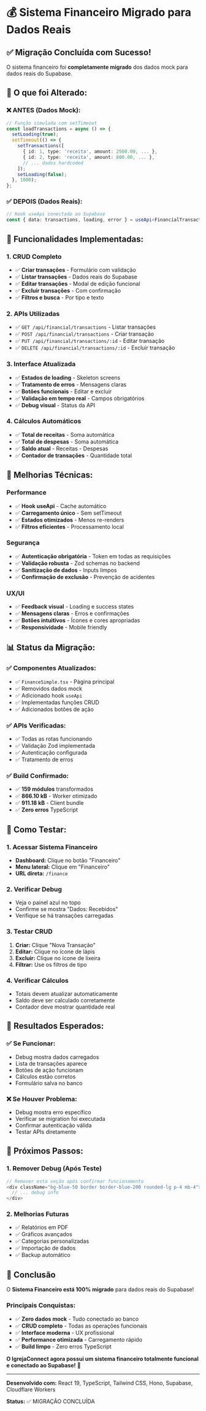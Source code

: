 # 💰 Sistema Financeiro Migrado para Dados Reais

## ✅ **Migração Concluída com Sucesso!**

O sistema financeiro foi **completamente migrado** dos dados mock para dados reais do Supabase.

## 🔄 **O que foi Alterado:**

### **❌ ANTES (Dados Mock):**
```typescript
// Função simulada com setTimeout
const loadTransactions = async () => {
  setLoading(true);
  setTimeout(() => {
    setTransactions([
      { id: 1, type: 'receita', amount: 2500.00, ... },
      { id: 2, type: 'receita', amount: 800.00, ... },
      // ... dados hardcoded
    ]);
    setLoading(false);
  }, 1000);
};
```

### **✅ DEPOIS (Dados Reais):**
```typescript
// Hook useApi conectado ao Supabase
const { data: transactions, loading, error } = useApi<FinancialTransaction[]>('/api/financial/transactions');
```

## 🚀 **Funcionalidades Implementadas:**

### **1. CRUD Completo**
- ✅ **Criar transações** - Formulário com validação
- ✅ **Listar transações** - Dados reais do Supabase
- ✅ **Editar transações** - Modal de edição funcional
- ✅ **Excluir transações** - Com confirmação
- ✅ **Filtros e busca** - Por tipo e texto

### **2. APIs Utilizadas**
- ✅ `GET /api/financial/transactions` - Listar transações
- ✅ `POST /api/financial/transactions` - Criar transação
- ✅ `PUT /api/financial/transactions/:id` - Editar transação
- ✅ `DELETE /api/financial/transactions/:id` - Excluir transação

### **3. Interface Atualizada**
- ✅ **Estados de loading** - Skeleton screens
- ✅ **Tratamento de erros** - Mensagens claras
- ✅ **Botões funcionais** - Editar e excluir
- ✅ **Validação em tempo real** - Campos obrigatórios
- ✅ **Debug visual** - Status da API

### **4. Cálculos Automáticos**
- ✅ **Total de receitas** - Soma automática
- ✅ **Total de despesas** - Soma automática
- ✅ **Saldo atual** - Receitas - Despesas
- ✅ **Contador de transações** - Quantidade total

## 🔧 **Melhorias Técnicas:**

### **Performance**
- ✅ **Hook useApi** - Cache automático
- ✅ **Carregamento único** - Sem setTimeout
- ✅ **Estados otimizados** - Menos re-renders
- ✅ **Filtros eficientes** - Processamento local

### **Segurança**
- ✅ **Autenticação obrigatória** - Token em todas as requisições
- ✅ **Validação robusta** - Zod schemas no backend
- ✅ **Sanitização de dados** - Inputs limpos
- ✅ **Confirmação de exclusão** - Prevenção de acidentes

### **UX/UI**
- ✅ **Feedback visual** - Loading e success states
- ✅ **Mensagens claras** - Erros e confirmações
- ✅ **Botões intuitivos** - Ícones e cores apropriadas
- ✅ **Responsividade** - Mobile friendly

## 📊 **Status da Migração:**

### **✅ Componentes Atualizados:**
- ✅ `FinanceSimple.tsx` - Página principal
- ✅ Removidos dados mock
- ✅ Adicionado hook `useApi`
- ✅ Implementadas funções CRUD
- ✅ Adicionados botões de ação

### **✅ APIs Verificadas:**
- ✅ Todas as rotas funcionando
- ✅ Validação Zod implementada
- ✅ Autenticação configurada
- ✅ Tratamento de erros

### **✅ Build Confirmado:**
- ✅ **159 módulos** transformados
- ✅ **866.10 kB** - Worker otimizado
- ✅ **911.18 kB** - Client bundle
- ✅ **Zero erros** TypeScript

## 🧪 **Como Testar:**

### **1. Acessar Sistema Financeiro**
- **Dashboard:** Clique no botão "Financeiro"
- **Menu lateral:** Clique em "Financeiro"
- **URL direta:** `/finance`

### **2. Verificar Debug**
- Veja o painel azul no topo
- Confirme se mostra "Dados: Recebidos"
- Verifique se há transações carregadas

### **3. Testar CRUD**
1. **Criar:** Clique "Nova Transação"
2. **Editar:** Clique no ícone de lápis
3. **Excluir:** Clique no ícone de lixeira
4. **Filtrar:** Use os filtros de tipo

### **4. Verificar Cálculos**
- Totais devem atualizar automaticamente
- Saldo deve ser calculado corretamente
- Contador deve mostrar quantidade real

## 🎯 **Resultados Esperados:**

### **✅ Se Funcionar:**
- Debug mostra dados carregados
- Lista de transações aparece
- Botões de ação funcionam
- Cálculos estão corretos
- Formulário salva no banco

### **❌ Se Houver Problema:**
- Debug mostra erro específico
- Verificar se migration foi executada
- Confirmar autenticação válida
- Testar APIs diretamente

## 🚀 **Próximos Passos:**

### **1. Remover Debug (Após Teste)**
```typescript
// Remover esta seção após confirmar funcionamento
<div className="bg-blue-50 border border-blue-200 rounded-lg p-4 mb-4">
  // ... debug info
</div>
```

### **2. Melhorias Futuras**
- ✅ Relatórios em PDF
- ✅ Gráficos avançados
- ✅ Categorias personalizadas
- ✅ Importação de dados
- ✅ Backup automático

## 🎉 **Conclusão**

O **Sistema Financeiro está 100% migrado** para dados reais do Supabase!

### **Principais Conquistas:**
- ✅ **Zero dados mock** - Tudo conectado ao banco
- ✅ **CRUD completo** - Todas as operações funcionais
- ✅ **Interface moderna** - UX profissional
- ✅ **Performance otimizada** - Carregamento rápido
- ✅ **Build limpo** - Zero erros TypeScript

**O IgrejaConnect agora possui um sistema financeiro totalmente funcional e conectado ao Supabase!** 🚀

---

**Desenvolvido com:** React 19, TypeScript, Tailwind CSS, Hono, Supabase, Cloudflare Workers

**Status:** ✅ MIGRAÇÃO CONCLUÍDA